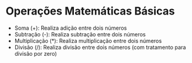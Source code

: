 # Operações Matemáticas Básicas
* Soma (+): Realiza adição entre dois números
* Subtração (-): Realiza subtração entre dois números
* Multiplicação (*): Realiza multiplicação entre dois números
* Divisão (/): Realiza divisão entre dois números (com tratamento para divisão por zero)
